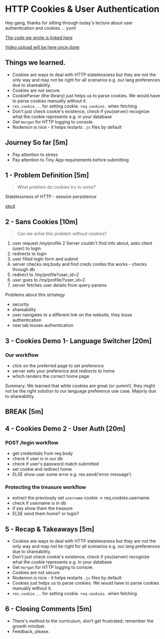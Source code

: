 HTTP Cookies & User Authentication
===

Hey gang, thanks for sitting through today's lecture about user authentication and cookies ... yum!

[The code we wrote is linked here](https://github.com/hafbau/lecture_notes/tree/master/w3d3)

[Video upload will be here once done](#)

## Things we learned.

- Cookies are ways to deal with HTTP statelessness but they are not the only way and may not be right for all scenarios e.g. our lang preferences due to shareability.
- Cookies are not secure
- CookieParser (the library) just helps us to parse cookies. We would have to parse cookies manually without it.
- `res.cookie...` for setting cookie. `req.cookies.` when fetching
- Don't just check cookie's existence, check if you(server) recognize what the cookie represents e.g. in your database
- Get `morgan` for HTTP logging to console.
- Nodemon is nice - it helps restarts `.js` files by default

## Journey So far [5m]

- Pay attention to stress
- Pay attention to Tiny App requirements before submitting


## 1 - Problem Definition [5m]

> What problem do cookies try to solve?

Statelessness of HTTP - session persistence

[xkcd](https://xkcd.com/869/)


## 2 - Sans Cookies [10m]

> Can we solve this problem without cookies?

1. user request /my/profile
2 Server couldn't find info about, asks client (user) to login
3. redirects to login
4. user filled login form and submit
5. server checks req.body and find creds combo tha works -  checks through db
6. redirect to /my/profile?user_id=2
7. user goes to /my/profile/?user_id=2
8. server fetches user details from query params

Problems about this strtategy

- security
- shareability
- user navigates to a different link on the website, they loose authentication
- new tab looses authentication

## 3 - Cookies Demo 1- Language Switcher [20m]

### Our workflow

- click on the preferred page to set preference
- server sets your preference and redirects to home
- which renders the correct home page

Summary: We learned that while cookies are great (or yumm!), they might not be the right solution to our language preference use case. Majorly due to shareability.

## BREAK [5m]

## 4 - Cookies Demo 2 - User Auth [20m]

### POST /login workflow

+ get credentials from req.body
+ check if user is in our db
+ check if user's password match submitted
+ set cookie and redirect home
+ ELSE show user some error e.g. res.send('error message')


### Protecting the treasure workflow

+ extract the previously set `username` cookie -> req.cookies.username
+ check if username is in db
+ if yes show them the treasure
+ ELSE send them home? or login?


## 5 - Recap & Takeaways [5m]

- Cookies are ways to deal with HTTP statelessness but they are not the only way and may not be right for all scenarios e.g. our lang preferences due to shareability.
- Don't just check cookie's existence, check if you(server) recognize what the cookie represents e.g. in your database
- Get `morgan` for HTTP logging to console.
- Cookies are not secure
- Nodemon is nice - it helps restarts `.js` files by default
- Cookies just helps us to parse cookies. We would have to parse cookies manually without it.
- `res.cookie...` for setting cookie. `req.cookies.` when fetching

## 6 - Closing Comments [5m]

- There's method to the curriculum, don't get frustrated; remember the growth mindset.
- Feedback, please.